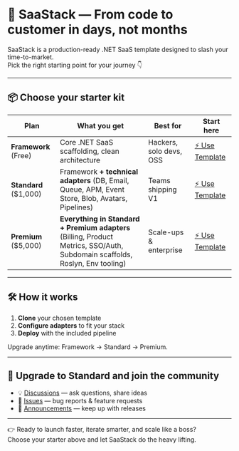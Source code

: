 # 🚀 SaaStack — From code to customer in days, not months

SaaStack is a production-ready .NET SaaS template designed to slash your time-to-market.  
Pick the right starting point for your journey 👇

---

## 📦 Choose your starter kit

| Plan       | What you get | Best for | Start here |
|------------|--------------|----------|------------|
| **Framework** (Free) | Core .NET SaaS scaffolding, clean architecture | Hackers, solo devs, OSS | [⚡ Use Template](https://github.com/SaaStacked/saastack) |
| **Standard** ($1,000) | Framework **+ technical adapters** (DB, Email, Queue, APM, Event Store, Blob, Avatars, Pipelines) | Teams shipping V1 | [⚡ Use Template](https://github.com/SaaStacked/saastack-standard) |
| **Premium** ($5,000) | **Everything in Standard + Premium adapters** (Billing, Product Metrics, SSO/Auth, Subdomain scaffolds, Roslyn, Env tooling) | Scale-ups & enterprise | [⚡ Use Template](https://github.com/SaaStacked/saastack-premium) |

---

## 🛠️ How it works
1. **Clone** your chosen template  
2. **Configure adapters** to fit your stack  
3. **Deploy** with the included pipeline  

Upgrade anytime: Framework → Standard → Premium.

---

## 💬 Upgrade to Standard and join the community
- 💡 [Discussions](https://github.com/orgs/SaaStacked/saastack-standard/discussions) — ask questions, share ideas  
- 🐞 [Issues](https://github.com/SaaStacked/.github/issues/new/choose) — bug reports & feature requests  
- 📢 [Announcements](https://github.com/orgs/SaaStacked/discussions/categories/announcements) — keep up with releases  

---

👉 Ready to launch faster, iterate smarter, and scale like a boss?  
Choose your starter above and let SaaStack do the heavy lifting.
